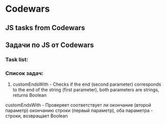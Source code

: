 
# Codewars

## JS tasks from Codewars
## Задачи по JS от Codewars

### Task list:
### Список задач:

1. customEndsWith - Checks if the end (second parameter) corresponds to the end of the string (first parameter), both parameters are strings, returns Boolean

customEndsWith - Проверяет соответствует ли окончание (второй параметр) окончанию строки (первый параметр), оба параметра - строки, возвращает Boolean